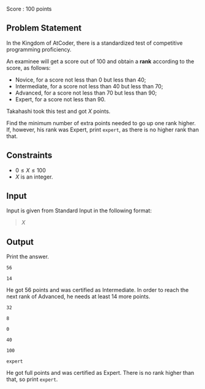 Score : $100$ points

## Problem Statement

In the Kingdom of AtCoder, there is a standardized test of competitive programming proficiency.

An examinee will get a score out of $100$ and obtain a **rank** according to the score, as follows:

- Novice, for a score not less than $0$ but less than $40$;
- Intermediate, for a score not less than $40$ but less than $70$;
- Advanced, for a score not less than $70$ but less than $90$;
- Expert, for a score not less than $90$.

Takahashi took this test and got $X$ points.

Find the minimum number of extra points needed to go up one rank higher. If, however, his rank was Expert, print `expert`, as there is no higher rank than that. 

## Constraints

- $0 \leq X \leq 100$
- $X$ is an integer.

## Input

Input is given from Standard Input in the following format:

> $X$

## Output

Print the answer.

```input1
56
```

```output1
14
```

He got $56$ points and was certified as Intermediate. In order to reach the next rank of Advanced, he needs at least $14$ more points.

```input2
32
```

```output2
8
```

```input3
0
```

```output3
40
```

```input4
100
```

```output4
expert
```

He got full points and was certified as Expert. There is no rank higher than that, so print `expert`.